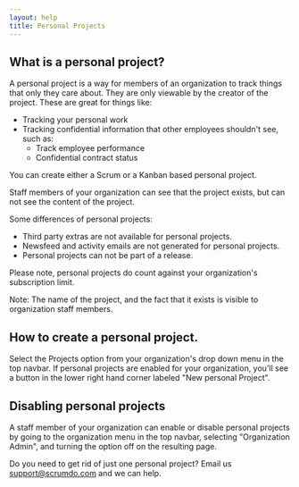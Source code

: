 ```yaml
---
layout: help
title: Personal Projects
---
```


## What is a personal project?

A personal project is a way for members of an organization to track things that only they care about.  They are only viewable by the creator of the project.  These are great for things like:

* Tracking your personal work
* Tracking confidential information that other employees shouldn't see, such as:
  * Track employee performance
  * Confidential contract status

You can create either a Scrum or a Kanban based personal project.  

Staff members of your organization can see that the project exists, but can not see the content of the project.

Some differences of personal projects:

* Third party extras are not available for personal projects.
* Newsfeed and activity emails are not generated for personal projects.
* Personal projects can not be part of a release.

Please note, personal projects do count against your organization's subscription limit.

Note: The name of the project, and the fact that it exists is visible to organization staff members.

## How to create a personal project.

Select the Projects option from your organization's drop down menu in the top navbar.  If personal projects
are enabled for your organization, you'll see a button in the lower right hand corner labeled "New personal Project".


## Disabling personal projects

A staff member of your organization can enable or disable personal projects by going
to the organization menu in the top navbar, selecting "Organization Admin", and
turning the option off on the resulting page.

Do you need to get rid of just one personal project?  Email us support@scrumdo.com and we can help.